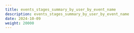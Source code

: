 ```yaml
---
title: events_stages_summary_by_user_by_event_name
description: events_stages_summary_by_user_by_event_name
date: 2024-10-09
weight: 20000
---
```

<style>
th, td {
  border: 1px solid rgb(190, 190, 190);
}
</style>
